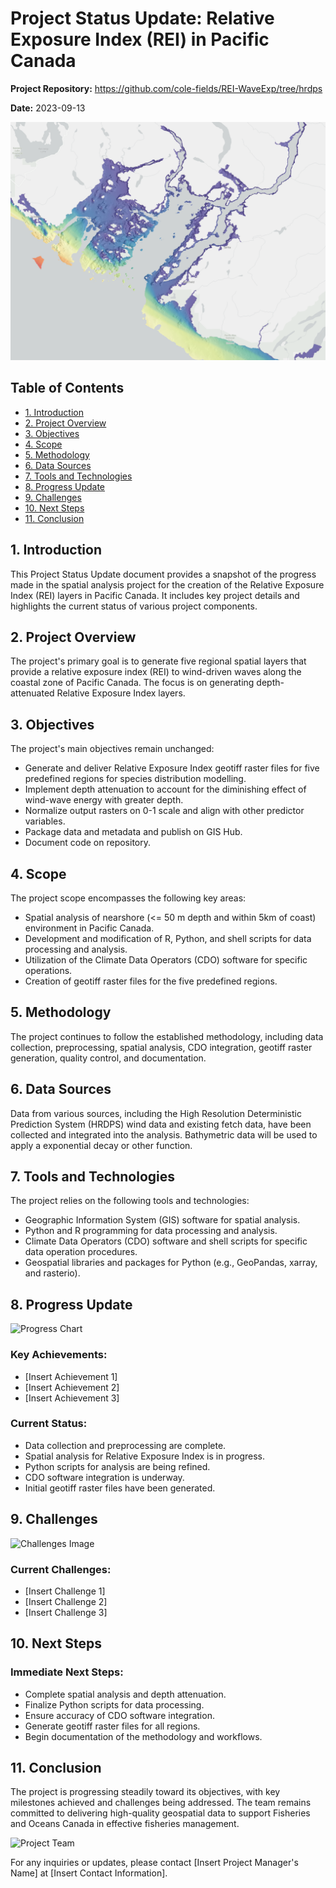 #  Project Status Update: Relative Exposure Index (REI) in Pacific Canada

**Project Repository:** https://github.com/cole-fields/REI-WaveExp/tree/hrdps

**Date:** 2023-09-13

![Barkley Sound Relative Exposure Index](barkley.png)

## Table of Contents
- [1. Introduction](#1-introduction)
- [2. Project Overview](#2-project-overview)
- [3. Objectives](#3-objectives)
- [4. Scope](#4-scope)
- [5. Methodology](#5-methodology)
- [6. Data Sources](#6-data-sources)
- [7. Tools and Technologies](#7-tools-and-technologies)
- [8. Progress Update](#8-progress-update)
- [9. Challenges](#9-challenges)
- [10. Next Steps](#10-next-steps)
- [11. Conclusion](#11-conclusion)

## 1. Introduction

This Project Status Update document provides a snapshot of the progress made in the spatial analysis project for the creation of the Relative Exposure Index (REI) layers in Pacific Canada. It includes key project details and highlights the current status of various project components.

## 2. Project Overview

The project's primary goal is to generate five regional spatial layers that provide a relative exposure index (REI) to wind-driven waves along the coastal zone of Pacific Canada. The focus is on generating depth-attenuated Relative Exposure Index layers.

## 3. Objectives

The project's main objectives remain unchanged:

- Generate and deliver Relative Exposure Index geotiff raster files for five predefined regions for species distribution modelling.
- Implement depth attenuation to account for the diminishing effect of wind-wave energy with greater depth.
- Normalize output rasters on 0-1 scale and align with other predictor variables.
- Package data and metadata and publish on GIS Hub.
- Document code on repository.

## 4. Scope

The project scope encompasses the following key areas:

- Spatial analysis of nearshore (<= 50 m depth and within 5km of coast) environment in Pacific Canada.
- Development and modification of R, Python, and shell scripts for data processing and analysis.
- Utilization of the Climate Data Operators (CDO) software for specific operations.
- Creation of geotiff raster files for the five predefined regions.

## 5. Methodology

The project continues to follow the established methodology, including data collection, preprocessing, spatial analysis, CDO integration, geotiff raster generation, quality control, and documentation.

## 6. Data Sources

Data from various sources, including the High Resolution Deterministic Prediction System (HRDPS) wind data and existing fetch data, have been collected and integrated into the analysis. Bathymetric data will be used to apply a exponential decay or other function.

## 7. Tools and Technologies

The project relies on the following tools and technologies:

- Geographic Information System (GIS) software for spatial analysis.
- Python and R programming for data processing and analysis.
- Climate Data Operators (CDO) software and shell scripts for specific data operation procedures.
- Geospatial libraries and packages for Python (e.g., GeoPandas, xarray, and rasterio).

## 8. Progress Update

![Progress Chart](insert_progress_chart_url_here) <!-- You can add a progress chart or graph here -->

### Key Achievements:
- [Insert Achievement 1]
- [Insert Achievement 2]
- [Insert Achievement 3]

### Current Status:
- Data collection and preprocessing are complete.
- Spatial analysis for Relative Exposure Index is in progress.
- Python scripts for analysis are being refined.
- CDO software integration is underway.
- Initial geotiff raster files have been generated.

## 9. Challenges

![Challenges Image](insert_challenges_image_url_here) <!-- You can add an image highlighting project challenges -->

### Current Challenges:
- [Insert Challenge 1]
- [Insert Challenge 2]
- [Insert Challenge 3]

## 10. Next Steps

### Immediate Next Steps:
- Complete spatial analysis and depth attenuation.
- Finalize Python scripts for data processing.
- Ensure accuracy of CDO software integration.
- Generate geotiff raster files for all regions.
- Begin documentation of the methodology and workflows.

## 11. Conclusion

The project is progressing steadily toward its objectives, with key milestones achieved and challenges being addressed. The team remains committed to delivering high-quality geospatial data to support Fisheries and Oceans Canada in effective fisheries management.

![Project Team](insert_team_photo_url_here) <!-- You can add a team photo for a personal touch -->

For any inquiries or updates, please contact [Insert Project Manager's Name] at [Insert Contact Information].